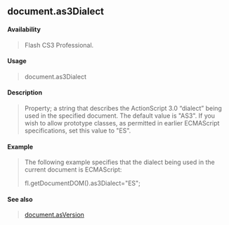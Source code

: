 ## document.as3Dialect

#### Availability

> Flash CS3 Professional.

#### Usage

> document.as3Dialect

#### Description

> Property; a string that describes the ActionScript 3.0 “dialect” being used in the specified document. The default value is "AS3". If you wish to allow prototype classes, as permitted in earlier ECMAScript specifications, set this value to "ES".

#### Example

> The following example specifies that the dialect being used in the current document is ECMAScript:
>
> fl.getDocumentDOM().as3Dialect="ES";

#### See also

> [document.asVersion](#_bookmark140)
